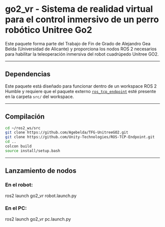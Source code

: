 # go2_vr - Sistema de realidad virtual para el control inmersivo de un perro robótico Unitree Go2

Este paquete forma parte del Trabajo de Fin de Grado de Alejandro Gea Belda (Universidad de Alicante) y proporciona los nodos ROS 2 necesarios para habilitar la teleoperación inmersiva del robot cuadrúpedo Unitree GO2.

---

## Dependencias

Este paquete está diseñado para funcionar dentro de un workspace ROS 2 Humble y requiere que el paquete externo [`ros_tcp_endpoint`](https://github.com/Unity-Technologies/ROS-TCP-Endpoint) esté presente en la carpeta `src/` del workspace.

---

## Compilación

```bash
cd ~/ros2_ws/src
git clone https://github.com/Agebelda/TFG-UnitreeGO2.git
git clone https://github.com/Unity-Technologies/ROS-TCP-Endpoint.git
cd ..
colcon build
source install/setup.bash
```

---

## Lanzamiento de nodos

### En el robot:

ros2 launch go2_vr robot.launch.py

### En el PC:

ros2 launch go2_vr pc.launch.py